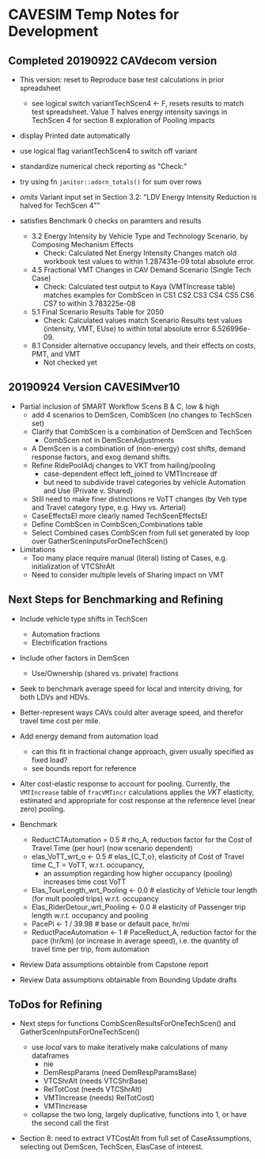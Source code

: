CAVESIM Temp Notes for Development
==================================

Completed 20190922 CAVdecom version
-----------------------------------

- This version: reset to Reproduce base test calculations in prior spreadsheet
    - see logical switch variantTechScen4 <- F, resets results to match test spreadsheet. Value T halves energy intensity savings in TechScen 4 for section 8 exploration of Pooling impacts

- display Printed date automatically
- use logical flag variantTechScen4 to switch off variant
- standardize numerical check reporting as "Check:"
- try using fn `janitor::adorn_totals()` for sum over rows

- _omits_ Variant input set in Section 3.2: "LDV Energy Intensity Reduction is halved for TechScen 4""
- satisfies Benchmark 0 checks on paramters and results
    - 3.2 Energy Intensity by Vehicle Type and Technology Scenario, by Composing Mechanism Effects
        - Check: Calculated Net Energy Intensity Changes match old workbook test values to within 1.287431e-09 total absolute error.
    - 4.5 Fractional VMT Changes in CAV Demand Scenario (Single Tech Case)
        - Check: Calculated test output to Kaya (VMTIncrease table) matches examples for CombScen in CS1 CS2 CS3 CS4 CS5 CS6 CS7 to within 3.783225e-08
    - 5.1 Final Scenario Results Table for 2050
        - Check: Calculated values match Scenario Results test values (intensity, VMT, EUse) to within total absolute error  6.526996e-09.
    - 8.1 Consider alternative occupancy levels, and their effects on costs, PMT, and VMT
        - Not checked yet
        
20190924 Version CAVESIMver10
------------------------------

- Partial inclusion of SMART Workflow Scens B & C, low & high
    - add 4 scenarios to DemScen, CombScen (no changes to TechScen set)
    - Clarify that CombScen is a combination of DemScen and TechScen
        - CombScen not in DemScenAdjustments
    - A DemScen is a combination of (non-energy) cost shifts, demand response factors, and exog demand shifts.
    - Refine RidePoolAdj changes to VKT from hailing/pooling
        - case-dependent effect left_joined to VMTIncrease df
        - but need to subdivide travel categories by vehicle Automation and Use (Private v. Shared)
    - Still need to make finer distinctions re VoTT changes (by Veh type and Travel category type, e.g. Hwy vs. Arterial)
    - CaseEffectsEI more clearly named TechScenEffectsEI
    - Define CombScen in CombScen_Combinations table
    - Select Combined cases CombScen from full set generated by loop over GatherScenInputsForOneTechScen()
- Limitations
    - Too many place require manual (literal) listing of Cases, e.g. initialization of VTCShrAlt
    - Need to consider multiple levels of Sharing impact on VMT

Next Steps for Benchmarking and Refining
-----------------------------------------
- Include vehicle type shifts in TechScen
    - Automation fractions
    - Electrification fractions
- Include other factors in DemScen
    - Use/Ownership (shared vs. private) fractions
- Seek to benchmark average speed for local and intercity driving, for both LDVs and HDVs.
- Better-represent ways CAVs could alter average speed, and therefor travel time cost per mile.
- Add energy demand from automation load
    - can this fit in fractional change approach, given usually specified as fixed load?
    - see bounds report for reference
- Alter cost-elastic response to account for pooling. 
    Currently, the `VMTIncrease` table of `fracVMTincr` calculations applies the _VKT_ elasticity, estimated and appropriate for cost response at the reference level (near zero) pooling.

- Benchmark 
    - ReductCTAutomation    = 0.5   #   rho_A, reduction factor for the Cost of Travel Time (per hour) (now scenario dependent)
    - elas_VoTT_wrt_o <- 0.5 #    elas_{C_T,o}, elasticity of Cost of Travel time C_T = VoTT, w.r.t. occupancy,
        - an assumption regarding how higher occupancy (pooling) increases time cost VoTT
    - Elas_TourLength_wrt_Pooling <- 0.0 # elasticity of Vehicle tour length (for mult pooled trips) w.r.t. occupancy
    - Elas_RiderDetour_wrt_Pooling <- 0.0 # elasticity of Passenger trip length w.r.t. occupancy and pooling
    - PacePi <- 1 / 39.98 # base or default pace, hr/mi
    - ReductPaceAutomation <- 1 #     PaceReduct_A, reduction factor for the pace (hr/km) (or increase in average speed), i.e. the quantity of travel time per trip, from automation
- Review Data assumptions obtainble from Capstone report
- Review Data assumptions obtainable from Bounding Update drafts

ToDos for Refining
-------------------
- Next steps for functions CombScenResultsForOneTechScen() and GatherScenInputsForOneTechScen()
    - use _local_ vars to make iteratively make calculations of many dataframes
        - nie
        - DemRespParams (need DemRespParamsBase)
        - VTCShrAlt (needs VTCShrBase)
        - RelTotCost (needs VTCShrAlt)
        - VMTIncrease (needs) RelTotCost)
        - VMTIncrease
    - collapse the two long, largely duplicative, functions into 1, or have the second call the first

- Section 8: need to extract VTCostAlt from full set of CaseAssumptions, selecting out DemScen, TechScen, ElasCase of interest.
